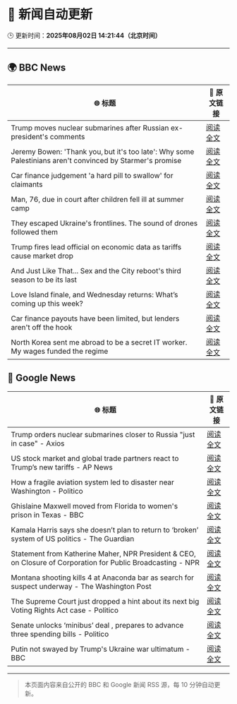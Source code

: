 # 🧠 新闻自动更新

🕒 更新时间：**2025年08月02日 14:21:44（北京时间）**

---

## 🌍 BBC News

| 🌐 标题 | 🔗 原文链接 |
|--------|-------------|
| Trump moves nuclear submarines after Russian ex-president's comments | [阅读全文](https://www.bbc.com/news/articles/c93dgr2dd53o?at_medium=RSS&at_campaign=rss) |
| Jeremy Bowen: 'Thank you, but it's too late': Why some Palestinians aren't convinced by Starmer's promise | [阅读全文](https://www.bbc.com/news/articles/cd6n0eeqp54o?at_medium=RSS&at_campaign=rss) |
| Car finance judgement 'a hard pill to swallow' for claimants | [阅读全文](https://www.bbc.com/news/articles/c7vle481ydno?at_medium=RSS&at_campaign=rss) |
| Man, 76, due in court after children fell ill at summer camp | [阅读全文](https://www.bbc.com/news/articles/c4gz32kp0d0o?at_medium=RSS&at_campaign=rss) |
| They escaped Ukraine's frontlines. The sound of drones followed them | [阅读全文](https://www.bbc.com/news/articles/c23gjk7dlvlo?at_medium=RSS&at_campaign=rss) |
| Trump fires lead official on economic data as tariffs cause market drop | [阅读全文](https://www.bbc.com/news/articles/cvg3xrrzdr0o?at_medium=RSS&at_campaign=rss) |
| And Just Like That... Sex and the City reboot's third season to be its last | [阅读全文](https://www.bbc.com/news/articles/cj0y2jqvmyeo?at_medium=RSS&at_campaign=rss) |
| Love Island finale, and Wednesday returns: What’s coming up this week? | [阅读全文](https://www.bbc.com/news/articles/c15l4kv45v5o?at_medium=RSS&at_campaign=rss) |
| Car finance payouts have been limited, but lenders aren't off the hook | [阅读全文](https://www.bbc.com/news/articles/c9qy7wy4ey1o?at_medium=RSS&at_campaign=rss) |
| North Korea sent me abroad to be a secret IT worker. My wages funded the regime | [阅读全文](https://www.bbc.com/news/articles/c15wk77zxngo?at_medium=RSS&at_campaign=rss) |

## 📰 Google News

| 🌐 标题 | 🔗 原文链接 |
|--------|-------------|
| Trump orders nuclear submarines closer to Russia "just in case" - Axios | [阅读全文](https://news.google.com/rss/articles/CBMifkFVX3lxTFA4aWtFOUl6UzNFV3hORExWbExQcWFfSUtBbmJqU3htRl93czl2Y2syX0s4ZGd1WHNVS1FuRUJLTUJfSk9OMzVsNlZ4YklWNU5oaXYtN0F5N2tBclR2SHAxeURSUWZ4YTB5TnBNSTZHd1ZJWUR0ckNKSUhPYXNKUQ?oc=5) |
| US stock market and global trade partners react to Trump’s new tariffs - AP News | [阅读全文](https://news.google.com/rss/articles/CBMiakFVX3lxTE15U2tSOGNPTzdvc09ISFVyQkRZeEU5bndvdnNDOGpHSEExX3pqcXlCdnkwNXAwS19OVmFQa2d0VnBrYVNIdDFKVzJ0NFRGem1UMHo2ZEtQdnJBMG5NNDRTZUEyRk9sRUVkM2c?oc=5) |
| How a fragile aviation system led to disaster near Washington - Politico | [阅读全文](https://news.google.com/rss/articles/CBMisAFBVV95cUxQMk1xZXhGSVpnVjB0OFZ6bWtSVXVHMGtOZWVCeDVNZndCMEplMUwyZmx1NUxRZU92V015NXNiTVVnNThGR2NrUmxJLWxqODJhMFlTYUxLYlJ4YUh5d3FPcGNNek1xQzRObGV4VkhSSGZ3cGhXdEplSC1rQ3ZmUWVaTFo0MlQ1X0JmT29aNi02YnZSYV9JM3o1d09Qd3VsUU9tSDQtLWtQbXJJdjA2UWlrNw?oc=5) |
| Ghislaine Maxwell moved from Florida to women's prison in Texas - BBC | [阅读全文](https://news.google.com/rss/articles/CBMiWkFVX3lxTE9tN0hXYXFWMDNZRmQ0NURvOFFyTVlyaDdzeFh3NWNSTTE5enlKa3JKMTVBRTQ5MUNmQjVPSmxheFBVdDM3MU5XX3BfNlVxUzNlRDdPN2dGLVVpZ9IBX0FVX3lxTE5PcjZmaHZ2b1VDUkFmVWVQd2V0bUJFTC1ZMHVOalVwNEtHNHJ1dTk4MkVLdzJ0MllHZ3ZlNFVSSndST2hRb1dHQnpOM3MwaldyaFo0bFUwMUhnOWI0TW9F?oc=5) |
| Kamala Harris says she doesn’t plan to return to ‘broken’ system of US politics - The Guardian | [阅读全文](https://news.google.com/rss/articles/CBMihAFBVV95cUxNMURGcGZWcHBBV1BxNzNkZ0RScm1iSUNJRGFoaTNyQlh2Rm5Kc2VoOU5PWmNTUjhJNE5zZlMxeHhaNE1RLWtIcDF2NXhRamFUYUQ3SDlsZTlicW5ZdW53b0NDQzJsZmtUNkQ1VnRmOF85LVlKd2hjbVZaakxWdGNrdjViQzc?oc=5) |
| Statement from Katherine Maher, NPR President & CEO, on Closure of Corporation for Public Broadcasting - NPR | [阅读全文](https://news.google.com/rss/articles/CBMi1wFBVV95cUxPTFlINm53Vld2ajQ2THYwWUk0dkdIMnItaGpJY1FWRllVN0d3YzFpSTlnbkJfaF9xU2ZwS0gxNGxhbV90SUNlZk9EMzJVRVVOVXdTRjFhaHJUeTNEMUM1aGtkR1V2a0tDVzVkREVTdHRYaGpZWVRadHQtaTV2NGpOZDBxa05ubmdWU19LaFV5TTVmQ0w3SDZ3VWpSZmN0U0dNWkk0RXVONUdJWFJrTC1xUE1DNDVhZVhyVWQ3YWE2YzJWMzhBMFUyLVlVXzhrWXdubGdUS0hHVQ?oc=5) |
| Montana shooting kills 4 at Anaconda bar as search for suspect underway - The Washington Post | [阅读全文](https://news.google.com/rss/articles/CBMikAFBVV95cUxNNXNwSy0yZ09uODllLXV6d3dodGtPZmJzbDhWdzdKVXBzcERKZGpSVmg0aVMxMWYtUmVWa2JkLXZpTVMxSWQ0c0d5a19Mcml2Rkt6UVk1LUtEc21IQkVtU0czMGVvbFJVeEdSY1NwUVljdTNneWlQdEktcG1vRWN6RDE4RW9SeDZaanFGVkpUOW0?oc=5) |
| The Supreme Court just dropped a hint about its next big Voting Rights Act case - Politico | [阅读全文](https://news.google.com/rss/articles/CBMimAFBVV95cUxOMmZyRU5fT3FmdjVWTlRrT1dZYTMyMkdFMW13WWQ5VG1Ydkp2Wm5FWXVnNWVzbU9LeDZYTV9OMzB3SGdlVkZoekNsYWJ5SlQ3QUlPcml1OVRJLXo3QlZELVpTTkhMMnl1ZVBCMGMyNUVDc25CdE1Jd2tQb0x2Y05IRnlGOGw0aFMycW54S2NqbmhMX0ZGajNKNw?oc=5) |
| Senate unlocks ‘minibus’ deal , prepares to advance three spending bills - Politico | [阅读全文](https://news.google.com/rss/articles/CBMimgFBVV95cUxPNjk1UkxxZTB3WVRteV83M0ZvNWZoMEtJUVdqNzBHbHRtRWdhbEpCRzBscXd5OTlldFo1RW92STJpbFNjdXlzOWNScENMVFVXbTNxei1BSTRsd3VYOXFnQ2NISERhcWx6SktmOVdRQ1BucUR6eVAyOVV2dUwzcGh3VlJiWGRTeHJxNVVNamlCZXg4UGFHbGJIdU1n?oc=5) |
| Putin not swayed by Trump's Ukraine war ultimatum - BBC | [阅读全文](https://news.google.com/rss/articles/CBMiWkFVX3lxTE5vTWNDenRuRXBCbGZsT2lScGhRVlRERDFjb3lOZy1DYVNKMGRWMkZKQU90ekVRMVNHZzRjaUh4QzZXNGwxNE5tRTBsWW5vaUJaQnBqNGNTcFNrZ9IBX0FVX3lxTE5ZbS1iRzd0N2JXdWZhV21qdUpMR2ZjU19EMEU1R3gxWFEzU1MwTFlwMGc4VzBIV1VLVl9JZkdXNVk5b2NiZUNJMkxKMlVFQmxYaktpZEY3X0hCYnhrZXZj?oc=5) |

---
> 本页面内容来自公开的 BBC 和 Google 新闻 RSS 源，每 10 分钟自动更新。